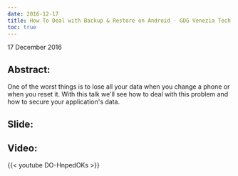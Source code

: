 ```yaml
---
date: 2016-12-17
title: How To Deal with Backup & Restore on Android · GDG Venezia Tech Talks
toc: true
---
```


17 December 2016

## Abstract:
One of the worst things is to lose all your data when you change a phone or when you reset it. With this talk we'll see how to deal with this problem and how to secure your application's data.

## Slide:
<script async class="speakerdeck-embed" data-id="b044fe42b08a44cbae65c599d03a1233" data-ratio="1.33333333333333" src="//speakerdeck.com/assets/embed.js"></script>

## Video: 
{{< youtube DO-HnpedOKs >}}
